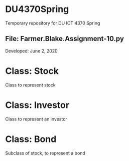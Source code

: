 # DU4370Spring
Temporary repository for DU ICT 4370 Spring

## File: Farmer.Blake.Assignment-10.py
Developed: June 2, 2020

# Class: Stock
Class to represent stock

# Class: Investor
Class to represent an investor

# Class: Bond
Subclass of stock, to represent a bond
